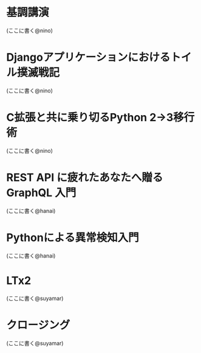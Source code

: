# 基調講演

(ここに書く@nino)

# Djangoアプリケーションにおけるトイル撲滅戦記

(ここに書く@nino)

# C拡張と共に乗り切るPython 2→3移行術

(ここに書く@nino)

# REST API に疲れたあなたへ贈る GraphQL 入門

(ここに書く@hanai)

# Pythonによる異常検知入門

(ここに書く@hanai)

# LTx2

(ここに書く@suyamar)

# クロージング

(ここに書く@suyamar)

